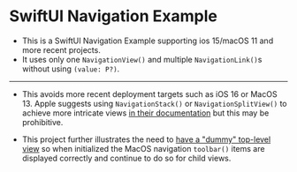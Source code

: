# SwiftUI Navigation Example
- This is a SwiftUI Navigation Example supporting ios 15/macOS 11 and more recent projects. 
- It uses only one `NavigationView()` and multiple `NavigationLink()`s without using `(value: P?)`. 

<hr>

- This avoids more recent deployment targets such as iOS 16 or MacOS 13. Apple suggests using `NavigationStack()` or `NavigationSplitView()` to achieve more intricate views [in their documentation](https://developer.apple.com/documentation/swiftui/navigationview) but this may be prohibitive. 

- This project further illustrates the need to [have a "dummy" top-level view](https://github.com/peteallport/SwiftUI-Navigation-Example/blob/3bb2955d61ff596a078de2e7a8b968ee34a8cf7e/ContentView.swift#L72) so when initialized the MacOS navigation `toolbar()` items are displayed correctly and continue to do so for child views.
